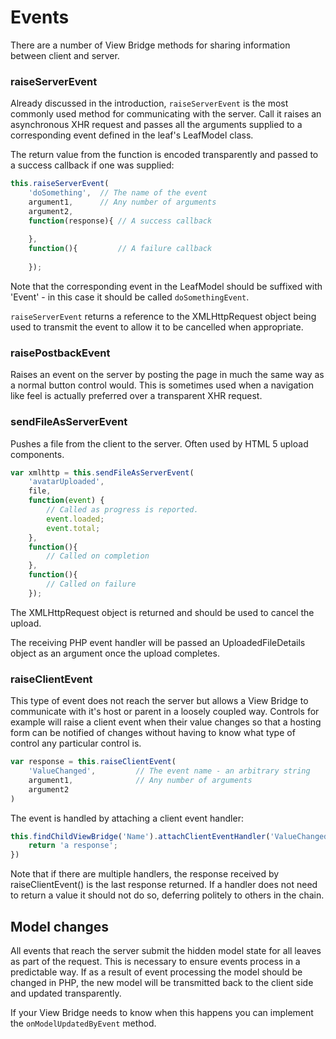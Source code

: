 Events
======

There are a number of View Bridge methods for sharing information between client and server.

### raiseServerEvent

Already discussed in the introduction, `raiseServerEvent` is the most commonly used method
for communicating with the server. Call it raises an asynchronous XHR request and passes
all the arguments supplied to a corresponding event defined in the leaf's LeafModel class.

The return value from the function is encoded transparently and passed to a success
callback if one was supplied:

```js
this.raiseServerEvent(
    'doSomething',  // The name of the event
    argument1,      // Any number of arguments
    argument2,
    function(response){ // A success callback
        
    },
    function(){         // A failure callback
        
    });
```

Note that the corresponding event in the LeafModel should be suffixed with 'Event' - in
this case it should be called `doSomethingEvent`.

`raiseServerEvent` returns a reference to the XMLHttpRequest object being used to
transmit the event to allow it to be cancelled when appropriate.

### raisePostbackEvent

Raises an event on the server by posting the page in much the same way as a normal
button control would. This is sometimes used when a navigation like feel is actually
preferred over a transparent XHR request.

### sendFileAsServerEvent

Pushes a file from the client to the server. Often used by HTML 5 upload components.

```js
var xmlhttp = this.sendFileAsServerEvent(
    'avatarUploaded',
    file,
    function(event) {
        // Called as progress is reported.
        event.loaded;
        event.total;
    },
    function(){
        // Called on completion
    },
    function(){
        // Called on failure
    });
```

The XMLHttpRequest object is returned and should be used to cancel the upload.

The receiving PHP event handler will be passed an UploadedFileDetails object as an
argument once the upload completes.

### raiseClientEvent

This type of event does not reach the server but allows a View Bridge to communicate with it's
host or parent in a loosely coupled way. Controls for example will raise a client event when
their value changes so that a hosting form can be notified of changes without having to 
know what type of control any particular control is.

```js
var response = this.raiseClientEvent(
    'ValueChanged',         // The event name - an arbitrary string
    argument1,              // Any number of arguments
    argument2
)
```

The event is handled by attaching a client event handler:

```js
this.findChildViewBridge('Name').attachClientEventHandler('ValueChanged', function(argument1, argument2){
    return 'a response';
})
```

Note that if there are multiple handlers, the response received by raiseClientEvent() is the last response
returned. If a handler does not need to return a value it should not do so, deferring politely to others in
the chain.

## Model changes

All events that reach the server submit the hidden model state for all leaves as part of the request.
This is necessary to ensure events process in a predictable way. If as a result of event processing
the model should be changed in PHP, the new model will be transmitted back to the client side
and updated transparently.

If your View Bridge needs to know when this happens you can implement the `onModelUpdatedByEvent`
method.